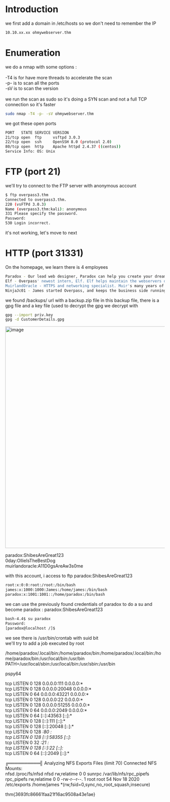 # Introduction

we first add a domain in /etc/hosts so we don't need to remember the IP
```bash
10.10.xx.xx ohmywebserver.thm
```

# Enumeration

we do a nmap with some options :\
\
-T4 is for have more threads to accelerate the scan\
-p- is to scan all the ports\
-sV is to scan the version\
\
we run the scan as sudo so it's doing a SYN scan and not a full TCP connection so it's faster

```bash
sudo nmap -T4 -p- -sV ohmywebserver.thm
```

we got these open ports
```bash
PORT   STATE SERVICE VERSION
21/tcp open  ftp     vsftpd 3.0.3
22/tcp open  ssh     OpenSSH 8.0 (protocol 2.0)
80/tcp open  http    Apache httpd 2.4.37 ((centos))
Service Info: OS: Unix
```

# FTP (port 21)
we'll try to connect to the FTP server with anonymous account
```bash
$ ftp overpass3.thm                                                                                    
Connected to overpass3.thm.
220 (vsFTPd 3.0.3)
Name (overpass3.thm:kali): anonymous
331 Please specify the password.
Password: 
530 Login incorrect.
```

it's not working, let's move to next

# HTTP (port 31331)
On the homepage, we learn there is 4 employees
```bash
Paradox - Our lead web designer, Paradox can help you create your dream website from the ground up\
Elf - Overpass' newest intern, Elf. Elf helps maintain the webservers day to day to keep your site running smoothly and quickly.\
MuirlandOracle - HTTPS and networking specialist. Muir's many years of experience and enthusiasm for networking keeps Overpass running, and your sites, online all of the time.\
NinjaJc01 - James started Overpass, and keeps the business side running. If you have pricing questions or want to discuss how Overpass can help your business, reach out to him!\
```
we found /backups/ url with a backup.zip file
in this backup file, there is a gpg file and a key file (used to decrypt the gpg
we decrypt with
```bash
gpg --import priv.key
gpg -d CustomerDetails.gpg 
```

<img width="702" alt="image" src="https://github.com/MaTe0r/tryhackme.com/assets/94843357/c9b6c294-9c53-4fca-b7f0-f66aed812f0b">

paradox:ShibesAreGreat123\
0day:OllieIsTheBestDog\
muirlandoracle:A11D0gsAreAw3s0me


with this account, i access to ftp paradox:ShibesAreGreat123

```bash
root:x:0:0:root:/root:/bin/bash
james:x:1000:1000:James:/home/james:/bin/bash
paradox:x:1001:1001::/home/paradox:/bin/bash
```

we can use the previously found credentials of paradox to do a su and become paradox : paradox:ShibesAreGreat123
```bash
bash-4.4$ su paradox
Password: 
[paradox@localhost /]$
```

we see there is /usr/bin/crontab with suid bit\
we'll try to add a job executed by root


/home/paradox/.local/bin:/home/paradox/bin:/home/paradox/.local/bin:/home/paradox/bin:/usr/local/bin:/usr/bin
PATH=/usr/local/sbin:/usr/local/bin:/usr/sbin:/usr/bin

pspy64


tcp     LISTEN   0        128              0.0.0.0:111            0.0.0.0:*                                                                                  
tcp     LISTEN   0        128              0.0.0.0:20048          0.0.0.0:*     
tcp     LISTEN   0        64               0.0.0.0:43221          0.0.0.0:*     
tcp     LISTEN   0        128              0.0.0.0:22             0.0.0.0:*     
tcp     LISTEN   0        128              0.0.0.0:51255          0.0.0.0:*     
tcp     LISTEN   0        64               0.0.0.0:2049           0.0.0.0:*     
tcp     LISTEN   0        64                  [::]:43563             [::]:*     
tcp     LISTEN   0        128                 [::]:111               [::]:*     
tcp     LISTEN   0        128                 [::]:20048             [::]:*     
tcp     LISTEN   0        128                    *:80                   *:*     
tcp     LISTEN   0        128                 [::]:58355             [::]:*     
tcp     LISTEN   0        32                     *:21                   *:*     
tcp     LISTEN   0        128                 [::]:22                [::]:*     
tcp     LISTEN   0        64                  [::]:2049              [::]:*


╔══════════╣ Analyzing NFS Exports Files (limit 70)
Connected NFS Mounts:                                                                                                                                        
nfsd /proc/fs/nfsd nfsd rw,relatime 0 0
sunrpc /var/lib/nfs/rpc_pipefs rpc_pipefs rw,relatime 0 0
-rw-r--r--. 1 root root 54 Nov 18  2020 /etc/exports
/home/james *(rw,fsid=0,sync,no_root_squash,insecure)


thm{3693fc86661faa21f16ac9508a43e1ae}
